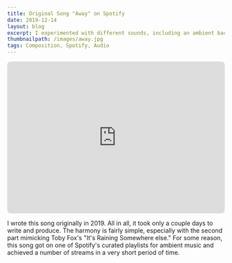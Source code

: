 ```yaml
---
title: Original Song "Away" on Spotify
date: 2019-12-14
layout: blog
excerpt: I experimented with different sounds, including an ambient backdrop of a party to create a song that has a relaxed vibe to it.
thumbnailpath: /images/away.jpg
tags: Composition, Spotify, Audio
---
```


<iframe style="border-radius:.5rem;" src="https://open.spotify.com/embed/track/505VBSoNd7PYljsee1cGtd?utm_source=generator" width="100%" height="352" frameBorder="0" allowfullscreen="" title="Away song on Spotify" allow="autoplay; clipboard-write; encrypted-media; fullscreen; picture-in-picture" loading="lazy"></iframe>

I wrote this song originally in 2019. All in all, it took only a couple days to write and produce. The harmony is fairly simple, especially with the second part mimicking Toby Fox's "It's Raining Somewhere else." For some reason, this song got on one of Spotify's curated playlists for ambient music and achieved a number of streams in a very short period of time.